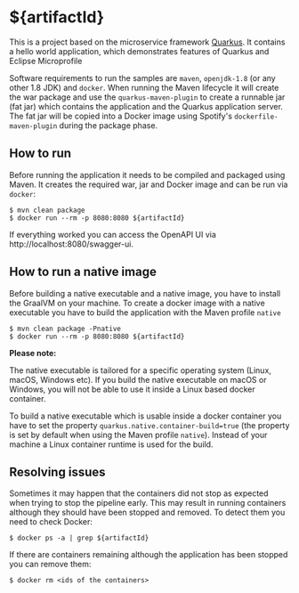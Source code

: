 # ${artifactId}

This is a project based on  the microservice framework [Quarkus](https://quarkus.io). It contains a hello world application, which demonstrates features of Quarkus and Eclipse Microprofile

Software requirements to run the samples are `maven`, `openjdk-1.8` (or any other 1.8 JDK) and `docker`.
When running the Maven lifecycle it will create the war package and use the `quarkus-maven-plugin` to create a runnable 
jar (fat jar) which contains the application and the Quarkus application server. The fat jar will be copied into a
Docker image using Spotify's `dockerfile-maven-plugin` during the package phase.

## How to run

Before running the application it needs to be compiled and packaged using Maven. It creates the required war,
jar and Docker image and can be run via `docker`:

```shell script
$ mvn clean package
$ docker run --rm -p 8080:8080 ${artifactId}
```

If everything worked you can access the OpenAPI UI via http://localhost:8080/swagger-ui.

## How to run a native image 

Before building a native executable and a native image, you have to install the GraalVM on your machine. To create a docker image with a native executable you have to build the application with the Maven profile `native` 
```shell script
$ mvn clean package -Pnative
$ docker run --rm -p 8080:8080 ${artifactId}
```

**Please note:**
 
The native executable is tailored for a specific operating system (Linux, macOS, Windows etc). If you build the native executable on macOS or Windows, you will not be able to use it inside a Linux based docker container. 

To build a native executable which is usable inside a docker container you have to set the property `quarkus.native.container-build=true` (the property is set by default when using the Maven profile `native`). Instead of your machine a Linux container runtime is used for the build.    

## Resolving issues

Sometimes it may happen that the containers did not stop as expected when trying to stop the pipeline early. This may
result in running containers although they should have been stopped and removed. To detect them you need to check
Docker:

```shell script
$ docker ps -a | grep ${artifactId}
```

If there are containers remaining although the application has been stopped you can remove them:

````shell script
$ docker rm <ids of the containers>
````
